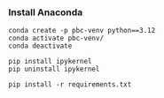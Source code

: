 ### Install Anaconda

```shell
conda create -p pbc-venv python==3.12
conda activate pbc-venv/
conda deactivate

pip install ipykernel
pip uninstall ipykernel

pip install -r requirements.txt
```
